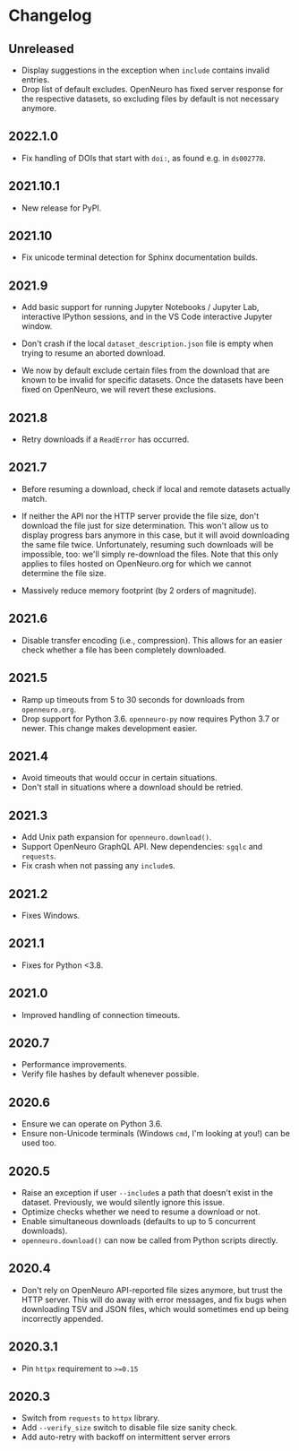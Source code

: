 # Changelog


## Unreleased

- Display suggestions in the exception when `include` contains invalid
  entries.
- Drop list of default excludes. OpenNeuro has fixed server response for the
  respective datasets, so excluding files by default is not necessary anymore.

## 2022.1.0

- Fix handling of DOIs that start with `doi:`, as found e.g. in `ds002778`.

## 2021.10.1

- New release for PyPI.

## 2021.10

- Fix unicode terminal detection for Sphinx documentation builds.

## 2021.9

- Add basic support for running Jupyter Notebooks / Jupyter Lab, interactive
  IPython sessions, and in the VS Code interactive Jupyter window.

- Don't crash if the local `dataset_description.json` file is empty when trying
  to resume an aborted download.

- We now by default exclude certain files from the download that are known to
  be invalid for specific datasets. Once the datasets have been fixed on
  OpenNeuro, we will revert these exclusions.

## 2021.8

- Retry downloads if a `ReadError` has occurred.

## 2021.7

- Before resuming a download, check if local and remote datasets actually
  match.

- If neither the API nor the HTTP server provide the file size, don't download
  the file just for size determination. This won't allow us to display progress
  bars anymore in this case, but it will avoid downloading the same file twice.
  Unfortunately, resuming such downloads will be impossible, too: we'll simply
  re-download the files. Note that this only applies to files hosted on
  OpenNeuro.org for which we cannot determine the file size.

- Massively reduce memory footprint (by 2 orders of magnitude).

## 2021.6

- Disable transfer encoding (i.e., compression). This allows for an easier
  check whether a file has been completely downloaded.

## 2021.5

- Ramp up timeouts from 5 to 30 seconds for downloads from `openneuro.org`.
- Drop support for Python 3.6. `openneuro-py` now requires Python 3.7 or newer.
  This change makes development easier.

## 2021.4

- Avoid timeouts that would occur in certain situations.
- Don't stall in situations where a download should be retried.

## 2021.3

- Add Unix path expansion for `openneuro.download()`.
- Support OpenNeuro GraphQL API. New dependencies: `sgqlc` and `requests`.
- Fix crash when not passing any `include`s.

## 2021.2

- Fixes Windows.

## 2021.1

- Fixes for Python <3.8.

## 2021.0

- Improved handling of connection timeouts.

## 2020.7

- Performance improvements.
- Verify file hashes by default whenever possible.

## 2020.6

- Ensure we can operate on Python 3.6.
- Ensure non-Unicode terminals (Windows `cmd`, I'm looking at you!) can be
  used too.

## 2020.5

- Raise an exception if user `--include`s a path that doesn't exist in the
  dataset. Previously, we would silently ignore this issue.
- Optimize checks whether we need to resume a download or not.
- Enable simultaneous downloads (defaults to up to 5 concurrent downloads).
- `openneuro.download()` can now be called from Python scripts directly.

## 2020.4

- Don't rely on OpenNeuro API-reported file sizes anymore, but trust the
  HTTP server. This will do away with error messages, and fix bugs when
  downloading TSV and JSON files, which would sometimes end up being
  incorrectly appended.

## 2020.3.1

- Pin `httpx` requirement to `>=0.15`

## 2020.3

- Switch from `requests` to `httpx` library.
- Add `--verify_size` switch to disable file size sanity check.
- Add auto-retry with backoff on intermittent server errors
